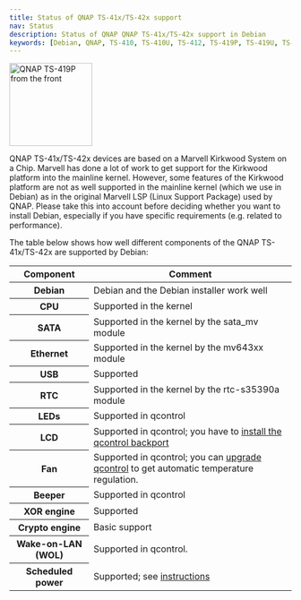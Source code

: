 ```yaml
---
title: Status of QNAP TS-41x/TS-42x support
nav: Status
description: Status of QNAP QNAP TS-41x/TS-42x support in Debian
keywords: [Debian, QNAP, TS-410, TS-410U, TS-412, TS-419P, TS-419U, TS-420, TS-421, support, status]
---
```


<div class="right">
<img src = "../images/r_qnap_ts419p.jpg" class="border" alt="QNAP TS-419P from the front" width="148" height="148" />
</div>

QNAP TS-41x/TS-42x devices are based on a Marvell Kirkwood System on a Chip.
Marvell has done a lot of work to get support for the Kirkwood platform
into the mainline kernel.  However, some features of the Kirkwood platform
are not as well supported in the mainline kernel (which we use in Debian)
as in the original Marvell LSP (Linux Support Package) used by QNAP.
Please take this into account before deciding whether you want to install
Debian, especially if you have specific requirements (e.g. related to
performance).

The table below shows how well different components of the QNAP
TS-41x/TS-42x are supported by Debian:

<table class="table table-hover">

<thead>
<tr>
<th>Component</th>
<th>Comment</th>
</tr>
</thead>

<tbody>
<tr class="table-success">
<th>Debian</th>
<td>Debian and the Debian installer work well</td>
</tr>

<tr class="table-success">
<th>CPU</th>
<td>Supported in the kernel</td>
</tr>

<tr class="table-success">
<th>SATA</th>
<td>Supported in the kernel by the sata_mv module</td>
</tr>

<tr class="table-success">
<th>Ethernet</th>
<td>Supported in the kernel by the mv643xx module</td>
</tr>

<tr class="table-success">
<th>USB</th>
<td>Supported</td>
</tr>

<tr class="table-success">
<th>RTC</th>
<td>Supported in the kernel by the rtc-s35390a module</td>
</tr>

<tr class="table-success">
<th>LEDs</th>
<td>Supported in qcontrol</td>
</tr>

<tr class="table-success">
<th>LCD</th>
<td>Supported in qcontrol; you have to <a href="../tips/#qcontrol-upgrade">install
the qcontrol backport</a></td>
</tr>

<tr class="table-success">
<th>Fan</th>
<td>Supported in qcontrol; you can <a href="../tips/#qcontrol-upgrade">upgrade
qcontrol</a> to get automatic temperature regulation.</td>
</tr>

<tr class="table-success">
<th>Beeper</th>
<td>Supported in qcontrol</td>
</tr>

<tr class="table-success">
<th>XOR engine</th>
<td>Supported</td>
</tr>

<tr class="table-warning">
<th>Crypto engine</th>
<td>Basic support</td>
</tr>

<tr class="table-success">
<th>Wake-on-LAN (WOL)</th>
<td>Supported in qcontrol.</td>
</tr>

<tr class="table-success">
<th>Scheduled power</th>
<td>Supported; see <a href = "../tips/#wakealarm">instructions</a></td>
</tr>
</tbody>

</table>

